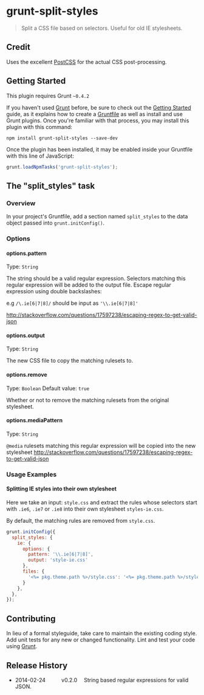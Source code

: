 # grunt-split-styles

> Split a CSS file based on selectors. Useful for old IE stylesheets.

## Credit

Uses the excellent [PostCSS](https://github.com/ai/postcss) for the actual CSS post-processing.

## Getting Started
This plugin requires Grunt `~0.4.2`

If you haven't used [Grunt](http://gruntjs.com/) before, be sure to check out the [Getting Started](http://gruntjs.com/getting-started) guide, as it explains how to create a [Gruntfile](http://gruntjs.com/sample-gruntfile) as well as install and use Grunt plugins. Once you're familiar with that process, you may install this plugin with this command:

```shell
npm install grunt-split-styles --save-dev
```

Once the plugin has been installed, it may be enabled inside your Gruntfile with this line of JavaScript:

```js
grunt.loadNpmTasks('grunt-split-styles');
```

## The "split_styles" task

### Overview
In your project's Gruntfile, add a section named `split_styles` to the data object passed into `grunt.initConfig()`.

### Options

#### options.pattern
Type: `String`

The string should be a valid regular expression. Selectors matching this regular expression will be added to the output file.
Escape regular expression using double backslashes:

e.g `/\.ie[6|7|8]/` should be input as `'\\.ie[6|7|8]'`

http://stackoverflow.com/questions/17597238/escaping-regex-to-get-valid-json

#### options.output
Type: `String`

The new CSS file to copy the matching rulesets to.

#### options.remove
Type: `Boolean`
Default value: `true`

Whether or not to remove the matching rulesets from the original stylesheet.

#### options.mediaPattern
Type: `String`

`@media` rulesets matching this regular expression will be copied into the new stylesheet
http://stackoverflow.com/questions/17597238/escaping-regex-to-get-valid-json


### Usage Examples

#### Splitting IE styles into their own stylesheet

Here we take an input: `style.css` and extract the rules whose selectors start with `.ie6`, `.ie7` or `.ie8` into their own stylesheet `styles-ie.css`.

By default, the matching rules are removed from `style.css`.

```js
grunt.initConfig({
  split_styles: {
    ie: {
      options: {
        pattern: '\\.ie[6|7|8]',
        output: 'style-ie.css'
      },
      files: {
        '<%= pkg.theme.path %>/style.css': '<%= pkg.theme.path %>/style.css'
      }
    },
  },
});
```


## Contributing
In lieu of a formal styleguide, take care to maintain the existing coding style. Add unit tests for any new or changed functionality. Lint and test your code using [Grunt](http://gruntjs.com/).

## Release History
 * 2014-02-24   v0.2.0   String based regular expressions for valid JSON.
